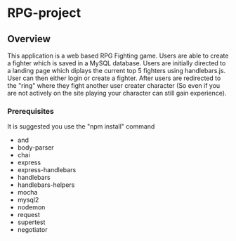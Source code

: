 # RPG-project
## Overview
This application is a web based RPG Fighting game. Users are able to create a fighter which is saved in a MySQL database. Users are initially directed to a landing page which diplays the current top 5 fighters using handlebars.js. User can then either login or create a fighter. After users are redirected to the "ring" where they fight another user creater character (So even if you are not actively on the site playing your character can still gain experience).
### Prerequisites
It is suggested you use the "npm install" command
* and
* body-parser
* chai
* express
* express-handlebars
* handlebars
* handlebars-helpers
* mocha
* mysql2
* nodemon
* request
* supertest
* negotiator
